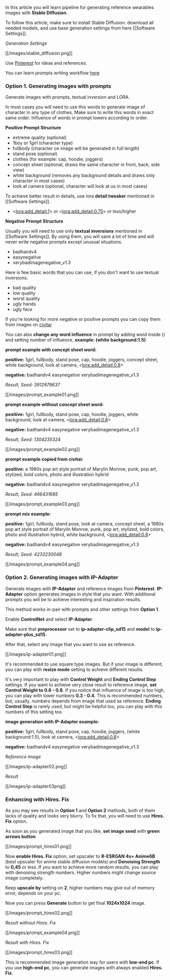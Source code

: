 In this article you will learn pipeline for generating reference wearables images  with **Stable Diffusion**.

To follow this article, make sure to install Stable Diffusion. download all needed models, and use base generation settings from here [[Software Settings]].

*Generation Settings*

[[/images/stable_diffusion.png]]

Use [Pinterest](https://pinterest.com/) for ideas and references.

You can learn prompts writing workflow [here](https://education.civitai.com/civitais-prompt-crafting-guide-part-1-basics/)
### Option 1. Generating images with prompts
Generate images with prompts, textual inversion and LORA.

In most cases you will need to use this words to generate image of character in any type of clothes. Make sure to write this words in exact same order. Influence of words in prompt lowers according to order.

**Positive Prompt Structure**

- extreme quality (optional)
- 1boy or 1girl (character type)
- fullbody (character on image will be generated in full length)
- stand pose (optional)
- clothes (for example: cap, hoodie, joggers)
- concept sheet (optional, draws the same character in front, back, side view)
- white background (removes any background details and draws only character in most cases)
- look at camera (optional, character will look at us in most cases)

To achieve better result in details, use lora **detail tweaker** mentioned in [[Software Settings]].
- <<lora:add_detail:1>> or <<lora:add_detail:0.75>> or less/higher

**Negative Prompt Structure**

Usually you will need to use only **textual inversions** mentioned in [[Software Settings]]. By using them, you will save a lot of time and will never write negative prompts except unusual situations.

- badhandv4 
- easynegative 
- verybadimagenegative_v1.3

Here is few basic words that you can use, if you don't want to use textual inversions.
- bad quality
- low quality
- worst quality
- ugly hands
- ugly face

If you're looking for more negative or positive prompts you can copy them from images on [civitai](https://civitai.com/images)

You can also **change any word influence** in prompt by adding word inside () and setting number of influence, **example: (white background:1.5)**

**prompt example with concept sheet word:** 

**positive:** 1girl, fullbody, stand pose, cap, hoodie, joggers, concept sheet, white background, look at camera, <<lora:add_detail:0.8>>

**negative:** badhandv4 easynegative verybadimagenegative_v1.3

*Result, Seed: 3912979637*

[[/images/prompt_example01.png]]

**prompt example without concept sheet word:** 

**positive:** 1girl, fullbody, stand pose, cap, hoodie, joggers, white background, look at camera, <<lora:add_detail:0.8>>

**negative:** badhandv4 easynegative verybadimagenegative_v1.3

*Result, Seed: 1304235324*

[[/images/prompt_example02.png]]

**prompt example copied from civitai:**

**positive:** a 1980s pop art style portrait of Marylin Monroe, punk, pop art, stylized, bold colors, photo and illustration hybrid

**negative:**  badhandv4 easynegative verybadimagenegative_v1.3

*Result, Seed: 466431685*

[[/images/prompt_example03.png]]

**prompt mix example:**

**positive:** 1girl, fullbody, stand pose, look at camera, concept sheet, a 1980s pop art style portrait of Marylin Monroe, punk, pop art, stylized, bold colors, photo and illustration hybrid,  white background, <<lora:add_detail:0.8>>

**negative:**  badhandv4 easynegative verybadimagenegative_v1.3

*Result, Seed: 4233230048*

[[/images/prompt_example04.png]]


### Option 2. Generating images with IP-Adapter
Generate images with **IP-Adapter** and reference images from **Pinterest**. **IP-Adapter** option generates images in style that you want. With additional prompts you will be to achieve interesting and inspiration results. 

This method works in-pair with prompts and other settings from **Option 1**. 

Enable **ControlNet** and select **IP-Adapter**. 

Make sure that **preprocessor** set to **ip-adapter-clip_sd15** and **model** to **ip-adapter-plus_sd15**.

After that, select any image that you want to use as reference. 

[[/images/ip-adapter01.png]]

It's recommended to use square type images. But if your image is different, you can play with **resize mode** setting to achieve different results. 

It's very important to play with **Control Weight** and **Ending Control Step** settings. If you want to achieve very close result to reference image, **set Control Weight to 0.6 - 0.8**. If you notice that influence of image is too high, you can play with lower numbers **0.3 - 0.4**. This is recommended numbers, but, usually, numbers depends from image that used as reference. **Ending Control Step** is rarely used, but might be helpful too, you can play with this numbers of this setting too.

**image generation with IP-Adapter example:**

**positive:** 1girl, fullbody, stand pose, cap, hoodie, joggers, (white background:1.5), look at camera, <<lora:add_detail:0.8>>

**negative:** badhandv4 easynegative verybadimagenegative_v1.3

*Reference image*

[[/images/ip-adapter02.png]]

*Result*

[[/images/ip-adapter03png]]
### Enhancing with Hires. Fix
As you may see results in **Option 1**  and **Option 2** methods, both of them lacks of quality and looks very blurry. To fix that, you will need to use **Hires. Fix** option. 

As soon as you generated image that you like, **set image seed** with **green arrows button**

[[/images/prompt_hires01.png]]

Now **enable Hires. Fix** option, set upscaler to **R-ESRGAN 4x+ Anime6B** (best upscaler for anime stable diffusion models) and **Denoising Strength** to **0,45** or less. If you want to achieve more random results, you can play with denoising strength numbers. Higher numbers might change source image completely.

Keep **upscale by** setting on **2**, higher numbers may give out of memory error, depends on your pc. 

Now you can press **Generate** button to get final **1024x1024** image. 

[[/images/prompt_hires02.png]]


*Result without Hires. Fix*

[[/images/prompt_example04.png]]

*Result with Hires. Fix*

[[/images/prompt_hires03.png]]

This is recommended image generation way for users with **low-end pc**. If you use **high-end pc**, you can generate images with always enabled **Hires. Fix**.